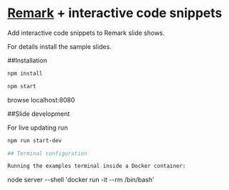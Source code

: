 # [Remark](https://github.com/gnab/remark.git) + interactive code snippets

Add interactive code snippets to Remark slide shows.

For details install the sample slides.

##Installation 

```bash
npm install

npm start
```

browse localhost:8080

##Slide development

For live updating run
```bash
npm run start-dev

## Terminal configuration

Running the examples terminal inside a Docker container:

```
node server --shell 'docker run -it --rm <TAG> /bin/bash' 
```
